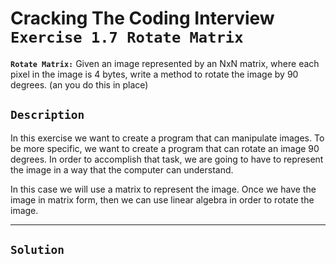 # Cracking The Coding Interview `Exercise 1.7 Rotate Matrix`
**`Rotate Matrix:`** Given an image represented by an NxN matrix, where each pixel in the image is 4
bytes, write a method to rotate the image by 90 degrees. (an you do this in place)

## `Description`
In this exercise we want to create a program that can manipulate images. 
To be more specific, we want to create a program that can rotate an image 90 degrees. 
In order to accomplish that task, we are going to have to represent the image in a way that the computer can understand. 

In this case we will use a matrix to represent the image. Once we have the image in matrix form, 
then we can use linear algebra in order to rotate the image. 

---

## `Solution`
